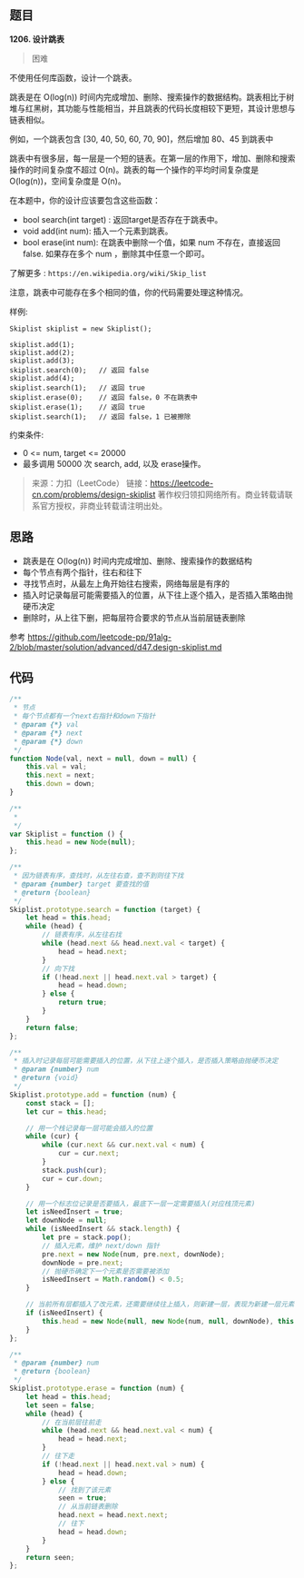 ## 题目
**1206. 设计跳表**
>困难

不使用任何库函数，设计一个跳表。

跳表是在 O(log(n)) 时间内完成增加、删除、搜索操作的数据结构。跳表相比于树堆与红黑树，其功能与性能相当，并且跳表的代码长度相较下更短，其设计思想与链表相似。

例如，一个跳表包含 [30, 40, 50, 60, 70, 90]，然后增加 80、45 到跳表中

跳表中有很多层，每一层是一个短的链表。在第一层的作用下，增加、删除和搜索操作的时间复杂度不超过 O(n)。跳表的每一个操作的平均时间复杂度是 O(log(n))，空间复杂度是 O(n)。

在本题中，你的设计应该要包含这些函数：

* bool search(int target) : 返回target是否存在于跳表中。
* void add(int num): 插入一个元素到跳表。
* bool erase(int num): 在跳表中删除一个值，如果 num 不存在，直接返回false. 如果存在多个 num ，删除其中任意一个即可。

了解更多 : `https://en.wikipedia.org/wiki/Skip_list`

注意，跳表中可能存在多个相同的值，你的代码需要处理这种情况。

样例:
```
Skiplist skiplist = new Skiplist();

skiplist.add(1);
skiplist.add(2);
skiplist.add(3);
skiplist.search(0);   // 返回 false
skiplist.add(4);
skiplist.search(1);   // 返回 true
skiplist.erase(0);    // 返回 false，0 不在跳表中
skiplist.erase(1);    // 返回 true
skiplist.search(1);   // 返回 false，1 已被擦除
```
约束条件:
* 0 <= num, target <= 20000
* 最多调用 50000 次 search, add, 以及 erase操作。

>来源：力扣（LeetCode）
链接：https://leetcode-cn.com/problems/design-skiplist
著作权归领扣网络所有。商业转载请联系官方授权，非商业转载请注明出处。

## 思路
* 跳表是在 O(log(n)) 时间内完成增加、删除、搜索操作的数据结构
* 每个节点有两个指针，往右和往下
* 寻找节点时，从最左上角开始往右搜索，网络每层是有序的
* 插入时记录每层可能需要插入的位置，从下往上逐个插入，是否插入策略由抛硬币决定
* 删除时，从上往下删，把每层符合要求的节点从当前层链表删除

参考 https://github.com/leetcode-pp/91alg-2/blob/master/solution/advanced/d47.design-skiplist.md
  
## 代码
```js
/**
 * 节点
 * 每个节点都有一个next右指针和down下指针
 * @param {*} val 
 * @param {*} next 
 * @param {*} down 
 */
function Node(val, next = null, down = null) {
    this.val = val;
    this.next = next;
    this.down = down;
}

/**
 * 
 */
var Skiplist = function () {
    this.head = new Node(null);
};

/**
 * 因为链表有序，查找时，从左往右查，查不到则往下找
 * @param {number} target 要查找的值
 * @return {boolean}
 */
Skiplist.prototype.search = function (target) {
    let head = this.head;
    while (head) {
        // 链表有序，从左往右找
        while (head.next && head.next.val < target) {
            head = head.next;
        }
        // 向下找
        if (!head.next || head.next.val > target) { 
            head = head.down;
        } else {
            return true;
        }
    }
    return false;
};

/**
 * 插入时记录每层可能需要插入的位置，从下往上逐个插入，是否插入策略由抛硬币决定
 * @param {number} num
 * @return {void}
 */
Skiplist.prototype.add = function (num) {
    const stack = [];
    let cur = this.head;

    // 用一个栈记录每一层可能会插入的位置
    while (cur) {
        while (cur.next && cur.next.val < num) {
            cur = cur.next;
        }
        stack.push(cur);
        cur = cur.down;
    }

    // 用一个标志位记录是否要插入，最底下一层一定需要插入(对应栈顶元素)
    let isNeedInsert = true;
    let downNode = null;
    while (isNeedInsert && stack.length) {
        let pre = stack.pop();
        // 插入元素，维护 next/down 指针
        pre.next = new Node(num, pre.next, downNode);
        downNode = pre.next;
        // 抛硬币确定下一个元素是否需要被添加
        isNeedInsert = Math.random() < 0.5;
    }

    // 当前所有层都插入了改元素，还需要继续往上插入，则新建一层，表现为新建一层元素
    if (isNeedInsert) {
        this.head = new Node(null, new Node(num, null, downNode), this.head);
    }
};

/**
 * @param {number} num
 * @return {boolean}
 */
Skiplist.prototype.erase = function (num) {
    let head = this.head;
    let seen = false;
    while (head) {
        // 在当前层往前走
        while (head.next && head.next.val < num) {
            head = head.next;
        }
        // 往下走
        if (!head.next || head.next.val > num) {
            head = head.down;
        } else {
            // 找到了该元素
            seen = true;
            // 从当前链表删除
            head.next = head.next.next;
            // 往下
            head = head.down;
        }
    }
    return seen;
};
```